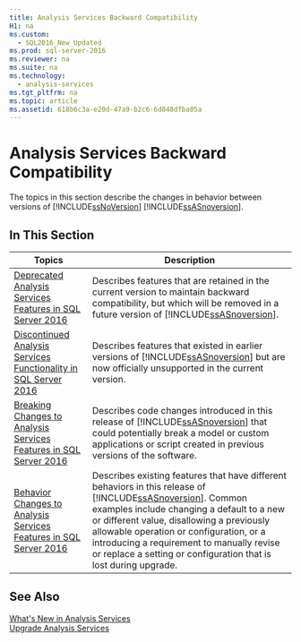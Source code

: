 ```yaml
---
title: Analysis Services Backward Compatibility
H1: na
ms.custom: 
  - SQL2016_New_Updated
ms.prod: sql-server-2016
ms.reviewer: na
ms.suite: na
ms.technology: 
  - analysis-services
ms.tgt_pltfrm: na
ms.topic: article
ms.assetid: 618b6c3a-e20d-47a9-b2c6-6d848dfba05a
---
```

# Analysis Services Backward Compatibility
  The topics in this section describe the changes in behavior between versions of [!INCLUDE[ssNoVersion](../../Topics/TopicNameContainA/includes/ssNoVersion_md.md)] [!INCLUDE[ssASnoversion](../../Topics/TopicNameContainA/includes/ssASnoversion_md.md)].  
  
## In This Section  
  
|Topics|Description|  
|------------|-----------------|  
|[Deprecated Analysis Services Features in SQL Server 2016](../../Topics/TopicNameNotContainA/Deprecated-Analysis-Services-Features-in-SQL-Server-2016.md)|Describes features that are retained in the current version to maintain  backward compatibility, but which will be removed in a future version of [!INCLUDE[ssASnoversion](../../Topics/TopicNameContainA/includes/ssASnoversion_md.md)].|  
|[Discontinued Analysis Services Functionality in SQL Server 2016](../../Topics/TopicNameNotContainA/Discontinued-Analysis-Services-Functionality-in-SQL-Server-2016.md)|Describes features that existed in earlier versions of  [!INCLUDE[ssASnoversion](../../Topics/TopicNameContainA/includes/ssASnoversion_md.md)] but are now officially unsupported  in the current version.|  
|[Breaking Changes to Analysis Services Features in SQL Server 2016](../../Topics/TopicNameNotContainA/Breaking-Changes-to-Analysis-Services-Features-in-SQL-Server-2016.md)|Describes code changes introduced in this release of [!INCLUDE[ssASnoversion](../../Topics/TopicNameContainA/includes/ssASnoversion_md.md)] that could potentially break a model or custom applications or script created in previous versions of the software.|  
|[Behavior Changes to Analysis Services Features in SQL Server 2016](../../Topics/TopicNameNotContainA/Behavior-Changes-to-Analysis-Services-Features-in-SQL-Server-2016.md)|Describes existing features that have different behaviors in this release of [!INCLUDE[ssASnoversion](../../Topics/TopicNameContainA/includes/ssASnoversion_md.md)]. Common examples include changing a default to a new or different value, disallowing a previously allowable operation or configuration, or   a introducing a requirement to manually revise or replace a setting or configuration that is lost during upgrade.|  
  
## See Also  
 [What's New in Analysis Services](../../Topics/TopicNameNotContainA/What-s-New-in-Analysis-Services.md)   
 [Upgrade Analysis Services](../../Topics/TopicNameNotContainA/Upgrade-Analysis-Services.md)  
  
  